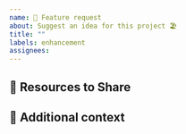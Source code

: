 ```yaml
---
name: 🚀 Feature request
about: Suggest an idea for this project 🏖
title: ""
labels: enhancement
assignees:
---
```


## 🚀 Resources to Share

<!-- A clear and concise description of the feature proposal. -->

## 📎 Additional context

<!-- Add any other context or screenshots about the feature request here. -->
